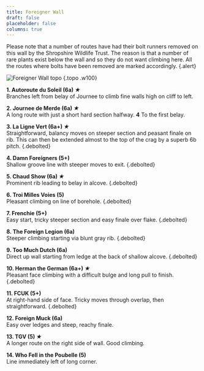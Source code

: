 ```yaml
---
title: Foreigner Wall
draft: false
placeholder: false
columns: true
---
```

Please note that a number of routes have had their bolt runners removed on this wall by the Shropshire Wildlife Trust. The reason is that a number of rare plants exist below the wall and so they do not want climbing here. All the routes where bolts have been removed are marked accordingly.
{.alert}

![Foreigner Wall topo](/img/north-wales/border-region/llanymynech/Foreigner-Walls-copy.jpg)
{.topo .w100}

**1. Autoroute du Soleil (6a) *★***  
Branches left from belay of Journee to climb fine walls high on cliff to left.

**2. Journee de Merde (6a) *★***  
A long route with just a short hard section halfway. **4** To the first belay.

**3. La Ligne Vert (6a+) *★***  
Straightforward, balancy moves on steeper section and peasant finale on rib. This can then be extended almost to the top of the crag by a superb 6b pitch. 
{.debolted}

**4. Damn Foreigners (5+)**  
Shallow groove line with steeper moves to exit. 
{.debolted}

**5. Chaud Show (6a) *★***  
Prominent rib leading to belay in alcove. 
{.debolted}

**6. Troi Milles Voies (5)**  
Pleasant climbing on line of borehole. 
{.debolted}

**7. Frenchie (5+)**  
Easy start, tricky steeper section and easy finale over flake. 
{.debolted}

**8. The Foreign Legion (6a)**  
Steeper climbing starting via blunt gray rib. 
{.debolted}

**9. Too Much Dutch (6a)**  
Direct up wall starting from ledge at the back of shallow alcove. 
{.debolted}

**10. Herman the German (6a+) *★***  
Pleasant face climbing with a difficult bulge and long pull to finish. 
{.debolted}

**11. FCUK (5+)**  
At right-hand side of face. Tricky moves through overlap, then straightforward. 
{.debolted}

**12. Foreign Muck (6a)**  
Easy over ledges and steep, reachy finale.

**13. TGV (5) *★***  
A longer route on the right side of wall. Good climbing.

**14. Who Fell in the Poubelle (5)**  
Line immediately left of long corner.



